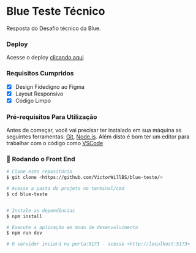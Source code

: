 # Blue Teste Técnico

Resposta do Desafio técnico da Blue.

### Deploy

Acesse o deploy <a href="https://blue-teste-v2.vercel.app">clicando aqui</a>

### Requisitos Cumpridos

-   [x] Design Fidedigno ao Figma
-   [x] Layout Responsivo
-   [x] Código Limpo

### Pré-requisitos Para Utilização

Antes de começar, você vai precisar ter instalado em sua máquina as seguintes ferramentas:
[Git](https://git-scm.com), [Node.js](https://nodejs.org/en/).
Além disto é bom ter um editor para trabalhar com o código como [VSCode](https://code.visualstudio.com/)

### 🎲 Rodando o Front End

```bash
# Clone este repositório
$ git clone <https://github.com/VictorWillBS/blue-teste/>

# Acesse a pasta do projeto no terminal/cmd
$ cd blue-teste


# Instale as dependências
$ npm install

# Execute a aplicação em modo de desenvolvimento
$ npm run dev

# O servidor inciará na porta:5173 - acesse <http://localhost:5173>
```
